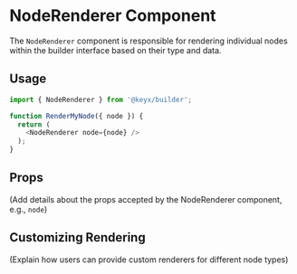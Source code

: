 # NodeRenderer Component

The `NodeRenderer` component is responsible for rendering individual nodes within the builder interface based on their type and data.

## Usage

```typescript
import { NodeRenderer } from '@keyx/builder';

function RenderMyNode({ node }) {
  return (
    <NodeRenderer node={node} />
  );
}
```

## Props

(Add details about the props accepted by the NodeRenderer component, e.g., `node`)

## Customizing Rendering

(Explain how users can provide custom renderers for different node types)
